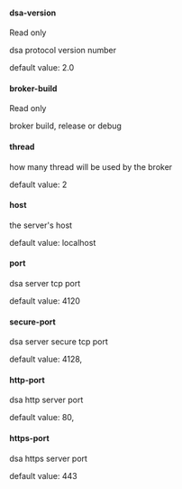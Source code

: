 
#### dsa-version
Read only

dsa protocol version number

default value: 2.0

#### broker-build
Read only

broker build, release or debug

#### thread
how many thread will be used by the broker

default value: 2

#### host
the server's host

default value: localhost

#### port
dsa server tcp port

default value: 4120

#### secure-port
dsa server secure tcp port

default value: 4128,

#### http-port
dsa http server port

default value: 80,

#### https-port
dsa https server port

default value: 443
